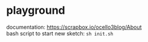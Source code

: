 # playground

documentation: https://scrapbox.io/ocello3blog/About  
bash script to start new sketch: `sh init.sh`


